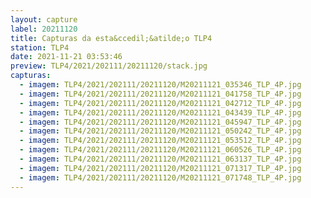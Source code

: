 ```yaml
---
layout: capture
label: 20211120
title: Capturas da esta&ccedil;&atilde;o TLP4
station: TLP4
date: 2021-11-21 03:53:46
preview: TLP4/2021/202111/20211120/stack.jpg
capturas:
  - imagem: TLP4/2021/202111/20211120/M20211121_035346_TLP_4P.jpg
  - imagem: TLP4/2021/202111/20211120/M20211121_041758_TLP_4P.jpg
  - imagem: TLP4/2021/202111/20211120/M20211121_042712_TLP_4P.jpg
  - imagem: TLP4/2021/202111/20211120/M20211121_043439_TLP_4P.jpg
  - imagem: TLP4/2021/202111/20211120/M20211121_045947_TLP_4P.jpg
  - imagem: TLP4/2021/202111/20211120/M20211121_050242_TLP_4P.jpg
  - imagem: TLP4/2021/202111/20211120/M20211121_053512_TLP_4P.jpg
  - imagem: TLP4/2021/202111/20211120/M20211121_060526_TLP_4P.jpg
  - imagem: TLP4/2021/202111/20211120/M20211121_063137_TLP_4P.jpg
  - imagem: TLP4/2021/202111/20211120/M20211121_071317_TLP_4P.jpg
  - imagem: TLP4/2021/202111/20211120/M20211121_071748_TLP_4P.jpg
---
```

